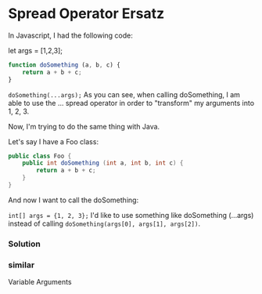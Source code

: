 Spread Operator Ersatz
======================

In Javascript, I had the following code:

let args = [1,2,3];

```JavaScript
function doSomething (a, b, c) {
    return a + b + c;
}
```

`doSomething(...args);`
As you can see, when calling doSomething, I am able to use the ... spread operator in order to "transform" my arguments into 1, 2, 3.

Now, I'm trying to do the same thing with Java.

Let's say I have a Foo class:

```Java
public class Foo {
    public int doSomething (int a, int b, int c) {
        return a + b + c;
    }
}
```

And now I want to call the doSomething:

`int[] args = {1, 2, 3};`
I'd like to use something like doSomething (...args) instead of calling `doSomething(args[0], args[1], args[2])`.

### Solution



### similar
Variable Arguments
